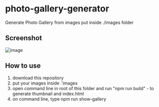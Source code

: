 # photo-gallery-generator

Generate Photo Gallery from images put inside ./images folder

## Screenshot

![image](https://github.com/user-attachments/assets/fdbbddb3-da9f-4d3d-8cd1-26dbb393100d)

## How to use

1. download this repository
2. put your images inside .'images
3. open command line in root of this folder and run "npm run build" - to generate thumbnail and index.html
4. on command line, type npm run show-gallery
